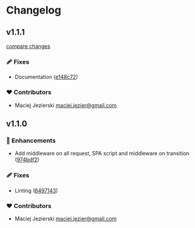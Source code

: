 # Changelog


## v1.1.1

[compare changes](https://github.com/maciej-jezierski/nuxt-queue-it/compare/v1.1.0...v1.1.1)

### 🩹 Fixes

- Documentation ([e148c72](https://github.com/maciej-jezierski/nuxt-queue-it/commit/e148c72))

### ❤️ Contributors

- Maciej Jezierski <maciej.jezier@gmail.com>

## v1.1.0


### 🚀 Enhancements

- Add middleware on all request, SPA script and middleware on transition ([974bdf2](https://github.com/your-org/nuxt-queue-it/commit/974bdf2))

### 🩹 Fixes

- Linting ([6497143](https://github.com/your-org/nuxt-queue-it/commit/6497143))

### ❤️ Contributors

- Maciej Jezierski <maciej.jezier@gmail.com>

